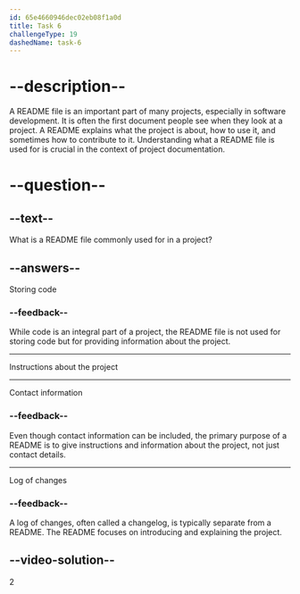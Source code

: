 ```yaml
---
id: 65e4660946dec02eb08f1a0d
title: Task 6
challengeType: 19
dashedName: task-6
---
```


# --description--

A README file is an important part of many projects, especially in software development. It is often the first document people see when they look at a project. A README explains what the project is about, how to use it, and sometimes how to contribute to it. Understanding what a README file is used for is crucial in the context of project documentation.

# --question--

## --text--

What is a README file commonly used for in a project?

## --answers--

Storing code

### --feedback--

While code is an integral part of a project, the README file is not used for storing code but for providing information about the project.

---

Instructions about the project

---

Contact information

### --feedback--

Even though contact information can be included, the primary purpose of a README is to give instructions and information about the project, not just contact details.

---

Log of changes

### --feedback--

A log of changes, often called a changelog, is typically separate from a README. The README focuses on introducing and explaining the project.

## --video-solution--

2
